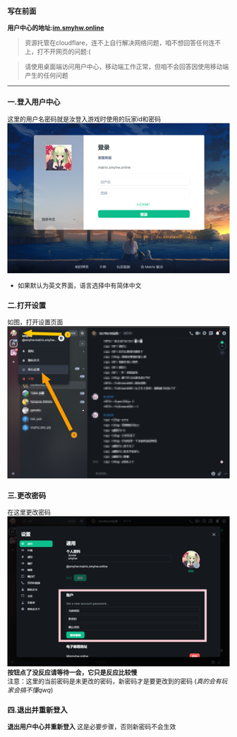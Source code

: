 ### 写在前面

**用户中心的地址:[im.smyhw.online](https://im.smyhw.online)**

> 资源托管在cloudflare，连不上自行解决网络问题，咱不想回答任何连不上，打不开网页的问题:(

> 请使用桌面端访问用户中心，移动端工作正常，但咱不会回答因使用移动端产生的任何问题


*** 

### 一.登入用户中心
这里的用户名密码就是汝登入游戏时使用的玩家id和密码
![登入页面截图](../img/howto-change-pwd-1.png)

* 如果默认为英文界面，语言选择中有简体中文

### 二.打开设置
如图，打开设置页面
![主页截图](../img/howto-change-pwd-2.png)

### 三.更改密码
在这里更改密码
![更改密码截图](../img/howto-change-pwd-3.png)
**按钮点了没反应请等待一会，它只是反应比较慢**  
注意：这里的当前密码是未更改的密码，新密码才是要更改到的密码
(*真的会有玩家会搞不懂qwq*)


### 四.退出并重新登入
**退出用户中心并重新登入**
这是必要步骤，否则新密码不会生效